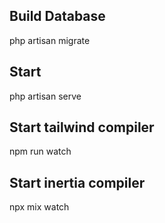## Build Database
php artisan migrate

## Start
php artisan serve

## Start tailwind compiler
npm run watch

## Start inertia compiler
npx mix watch